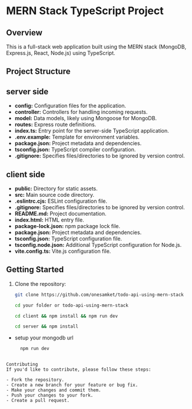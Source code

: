 # MERN Stack TypeScript Project

## Overview
This is a full-stack web application built using the MERN stack (MongoDB, Express.js, React, Node.js) using TypeScript.

## Project Structure
## **server side**
- **config:** Configuration files for the application.
- **controller:** Controllers for handling incoming requests.
- **model:** Data models, likely using Mongoose for MongoDB.
- **routes:** Express route definitions.
- **index.ts:** Entry point for the server-side TypeScript application.
- **.env.example:** Template for environment variables.
- **package.json:** Project metadata and dependencies.
- **tsconfig.json:** TypeScript compiler configuration.
- **.gitignore:** Specifies files/directories to be ignored by version control.

## **client side**

- **public:** Directory for static assets.
- **src:** Main source code directory.
- **.eslintrc.cjs:** ESLint configuration file.
- **.gitignore:** Specifies files/directories to be ignored by version control.
- **README.md:** Project documentation.
- **index.html:** HTML entry file.
- **package-lock.json:** npm package lock file.
- **package.json:** Project metadata and dependencies.
- **tsconfig.json:** TypeScript configuration file.
- **tsconfig.node.json:** Additional TypeScript configuration for Node.js.
- **vite.config.ts:** Vite.js configuration file.

## Getting Started

1. Clone the repository:

   ```bash
   git clone https://github.com/onesamket/todo-api-using-mern-stack
   ```
    ```bash 
    cd your folder or todo-api-using-mern-stack
    ```
    ```bash 
    cd client && npm install && npm run dev
    ```
    ```bash
    cd server && npm install 
    ```
- setup your mongodb url
  ```bash
    npm run dev
 ```

Contributing
If you'd like to contribute, please follow these steps:

- Fork the repository.
- Create a new branch for your feature or bug fix.
- Make your changes and commit them.
- Push your changes to your fork.
- Create a pull request.
